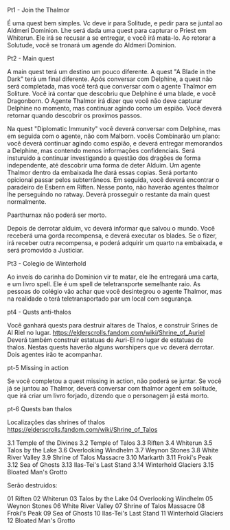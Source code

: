 Pt1 - Join the Thalmor

É uma quest bem simples. Vc deve ir para Solitude, e pedir para se juntal ao Aldmeri Dominion. 
Lhe será dada uma quest para capturar o Priest em Whiterun. Ele irá se recusar a se entregar, e você irá mata-lo. 
Ao retorar a Solutude, você se tronará um agende do Aldmeri Dominion. 

Pt2 - Main quest

A main quest terá um destino um pouco diferente. A quest "A Blade in the Dark" terá um final diferente. Após conversar com Delphine, a quest não será completada, mas você terá que conversar com o agente Thalmor em Soliture. Você irá contar que descobriu que Delphine é uma blade, e você Dragonborn. O Agente Thalmor irá dizer que você não deve capturar Delphine no momento, mas continuar agindo como um espião. Você deverá retornar quando descobrir os proximos passos. 

Na quest "Diplomatic Immunity" você deverá conversar com Delphine, mas em seguida com o agente, não com Malborn. vocês Combinarão um plano: você deverá continuar agindo como espião, e deverá entregar memorandos a Delphine, mas contendo menos informações confidenciais. Será insturuido a continuar investigando a questão dos dragões de forma independente, até descobrir uma forma de deter Alduim. Um agente Thalmor dentro da embaixada lhe dará essas copias. Será portanto opicional passar pelos subterrâneos. Em seguida, você deverá encontrar o paradeiro de Esbern em Riften. Nesse ponto, não haverão agentes thalmor lhe perseguindo no ratway. Deverá prosseguir o restante da main quest normalmente.

Paarthurnax não poderá ser morto. 

Depois de derrotar alduim, vc deverá informar que salvou o mundo. Você receberá uma gorda recompensa, e deverá executar os blades. Se o fizer, irá receber outra recompensa, e poderá adquirir um quarto na embaixada, e será promovido a Justiciar. 

Pt3 - Colegio de Winterhold

Ao inveís do carinha do Dominion vir te matar, ele lhe entregará uma carta, e um livro spell. Ele é um spell de teletransporte semelhante raio. As pessoas do colégio vão achar que você desintegrou o agente Thalmor, mas na realidade o terá teletransportado par um local com segurança.


pt4 - Qusts anti-thalos

Você ganhará quests para destruir altares de Thalos, e construir Srines de Al Riel no lugar.
https://elderscrolls.fandom.com/wiki/Shrine_of_Auriel
Deverá também construir estatuas de Auri-El no lugar de estatuas de thalos.
Nestas quests haverão alguns worshipers que vc deverá derrotar. Dois agentes irão te acompanhar. 


pt-5 Missing in action

Se você completou a quest missing in action, não poderá se juntar. 
Se você já se juntou ao Thalmor, deverá conversar com thalmor agent em solitude, que irá criar um livro forjado, dizendo que o personagem já está morto. 


pt-6 Quests ban thalos

Localizações das shrines of thalos https://elderscrolls.fandom.com/wiki/Shrine_of_Talos

3.1 Temple of the Divines
3.2 Temple of Talos
3.3 Riften
3.4 Whiterun
3.5 Talos by the Lake
3.6 Overlooking Windhelm
3.7 Weynon Stones
3.8 White River Valley
3.9 Shrine of Talos Massacre
3.10 Markarth
3.11 Froki's Peak
3.12 Sea of Ghosts
3.13 Ilas-Tei's Last Stand
3.14 Winterhold Glaciers
3.15 Bloated Man's Grotto

Serão destruidos:

01 Riften
02 Whiterun
03 Talos by the Lake
04 Overlooking Windhelm
05 Weynon Stones
06 White River Valley
07 Shrine of Talos Massacre
08 Froki's Peak
09 Sea of Ghosts
10 Ilas-Tei's Last Stand
11 Winterhold Glaciers
12 Bloated Man's Grotto
